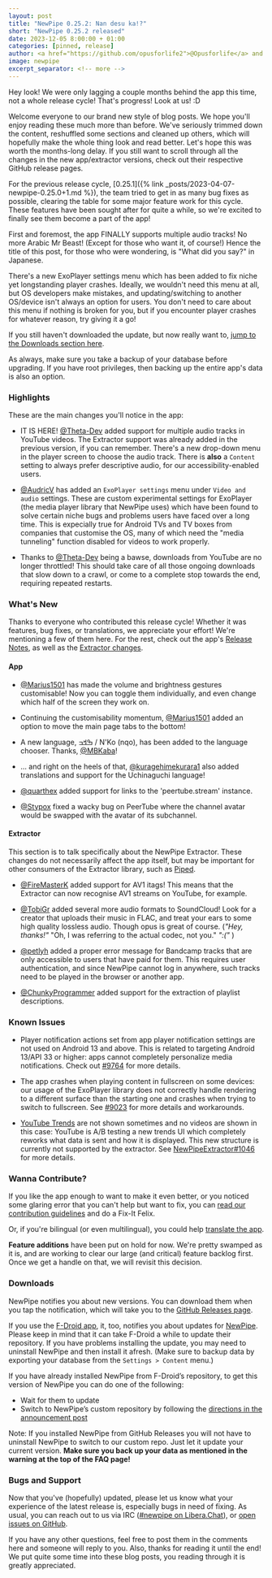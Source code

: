 ```yaml
---
layout: post
title: "NewPipe 0.25.2: Nan desu ka!?"
short: "NewPipe 0.25.2 released"
date: 2023-12-05 8:00:00 + 01:00
categories: [pinned, release]
author: <a href="https://github.com/opusforlife2">@Opusforlife</a> and <a href="https://github.com/Poolitzer">@Poolitzer</a>
image: newpipe
excerpt_separator: <!-- more -->
---
```


Hey look! We were only lagging a couple months behind the app this time, not a whole release cycle! That's progress! Look at us! :D

<!-- more -->

Welcome everyone to our brand new style of blog posts. We hope you'll enjoy reading these much more than before. We've seriously trimmed down the content, reshuffled some sections and cleaned up others, which will hopefully make the whole thing look and read better. Let's hope this was worth the months-long delay. If you still want to scroll through all the changes in the new app/extractor versions, check out their respective GitHub release pages.

For the previous release cycle, [0.25.1]({% link _posts/2023-04-07-newpipe-0.25.0+1.md %}), the team tried to get in as many bug fixes as possible, clearing the table for some major feature work for this cycle. These features have been sought after for quite a while, so we're excited to finally see them become a part of the app!

First and foremost, the app FINALLY supports multiple audio tracks! No more Arabic Mr Beast! (Except for those who want it, of course!) Hence the title of this post, for those who were wondering, is "What did you say?" in Japanese.

There's a new ExoPlayer settings menu which has been added to fix niche yet longstanding player crashes. Ideally, we wouldn't need this menu at all, but OS developers make mistakes, and updating/switching to another OS/device isn't always an option for users. You don't need to care about this menu if nothing is broken for you, but if you encounter player crashes for whatever reason, try giving it a go!

If you still haven't downloaded the update, but now really want to, [jump to the Downloads section here](#downloads).

As always, make sure you take a backup of your database before upgrading. If you have root privileges, then backing up the entire app's data is also an option.

### Highlights

These are the main changes you'll notice in the app:

- IT IS HERE! [@Theta-Dev](https://github.com/Theta-Dev) added support for multiple audio tracks in YouTube videos. The Extractor support was already added in the previous version, if you can remember. There's a new drop-down menu in the player screen to choose the audio track. There is **also** a `Content` setting to always prefer descriptive audio, for our accessibility-enabled users.

- [@AudricV](https://github.com/AudricV) has added an `ExoPlayer settings` menu under `Video and audio` settings. These are custom experimental settings for ExoPlayer (the media player library that NewPipe uses) which have been found to solve certain niche bugs and problems users have faced over a long time. This is expecially true for Android TVs and TV boxes from companies that customise the OS, many of which need the "media tunneling" function disabled for videos to work properly.

- Thanks to [@Theta-Dev](https://github.com/Theta-Dev) being a bawse, downloads from YouTube are no longer throttled! This should take care of all those ongoing downloads that slow down to a crawl, or come to a complete stop towards the end, requiring repeated restarts.

### What's New

Thanks to everyone who contributed this release cycle! Whether it was features, bug fixes, or translations, we appreciate your effort! We're mentioning a few of them here. For the rest, check out the app's [Release Notes](https://github.com/TeamNewPipe/NewPipe/releases/tag/v0.25.2), as well as the [Extractor changes](https://github.com/TeamNewPipe/NewPipeExtractor/releases/tag/v0.22.7).

#### App 

- [@Marius1501](https://github.com/Marius1501) has made the volume and brightness gestures customisable! Now you can toggle them individually, and even change which half of the screen they work on.

- Continuing the customisability momentum, [@Marius1501](https://github.com/Marius1501) added an option to move the main page tabs to the bottom!

- A new language, ߒߞߏ / N'Ko (nqo), has been added to the language chooser. Thanks, [@MBKaba](https://github.com/MBKaba)!

- ... and right on the heels of that, [@kuragehimekurara1](https://github.com/kuragehimekurara1) also added translations and support for the Uchinaguchi language!

- [@quarthex](https://github.com/quarthex) added support for links to the 'peertube.stream' instance.

- [@Stypox](https://github.com/Stypox) fixed a wacky bug on PeerTube where the channel avatar would be swapped with the avatar of its subchannel.

#### Extractor 

This section is to talk specifically about the NewPipe Extractor. These changes do not necessarily affect the app itself, but may be important for other consumers of the Extractor library, such as [Piped](https://piped.video).

- [@FireMasterK](https://github.com/FireMasterK) added support for AV1 itags! This means that the Extractor can now recognise AV1 streams on YouTube, for example.

- [@TobiGr](https://github.com/TobiGr) added several more audio formats to SoundCloud! Look for a creator that uploads their music in FLAC, and treat your ears to some high quality lossless audio. Though opus is great of course. (_"Hey, thanks!"_ "Oh, I was referring to the actual codec, not you." _":("_ )

- [@petlyh](https://github.com/petlyh) added a proper error message for Bandcamp tracks that are only accessible to users that have paid for them. This requires user authentication, and since NewPipe cannot log in anywhere, such tracks need to be played in the browser or another app.

- [@ChunkyProgrammer](https://github.com/ChunkyProgrammer) added support for the extraction of playlist descriptions.

### Known Issues

- Player notification actions set from app player notification settings are not used on Android 13 and above. This is related to targeting Android 13/API 33 or higher: apps cannot completely personalize media notifications. Check out [#9764](https://github.com/TeamNewPipe/NewPipe/issues/9764) for more details.

- The app crashes when playing content in fullscreen on some devices: our usage of the ExoPlayer library does not correctly handle rendering to a different surface than the starting one and crashes when trying to switch to fullscreen. See [#9023](https://github.com/TeamNewPipe/NewPipe/issues/9023) for more details and workarounds.

- [YouTube Trends](https://www.youtube.com/feed/trending) are not shown sometimes and no videos are shown in this case: YouTube is A/B testing a new trends UI which completely reworks what data is sent and how it is displayed. This new structure is currently not supported by the extractor. See [NewPipeExtractor#1046](https://github.com/TeamNewPipe/NewPipeExtractor/issues/1046) for more details.

### Wanna Contribute?

If you like the app enough to want to make it even better, or you noticed some glaring error that you can't help but want to fix, you can [read our contribution guidelines](https://github.com/TeamNewPipe/NewPipe/blob/dev/.github/CONTRIBUTING.md#bug-fixing) and do a Fix-It Felix.

Or, if you're bilingual (or even multilingual), you could help [translate the app](https://hosted.weblate.org/engage/newpipe/).

**Feature additions** have been put on hold for now. We're pretty swamped as it is, and are working to clear our large (and critical) feature backlog first. Once we get a handle on that, we will revisit this decision.

### Downloads

NewPipe notifies you about new versions. You can download them when you tap the notification, which will take you to the [GitHub Releases page](https://github.com/TeamNewPipe/NewPipe/releases).

If you use the [F-Droid app](https://f-droid.org/), it, too, notifies you about updates for [NewPipe](https://f-droid.org/packages/org.schabi.newpipe/).
Please keep in mind that it can take F-Droid a while to update their repository. If you have problems installing the update, you may need to uninstall NewPipe and then install it afresh. (Make sure to backup data by exporting your database from the `Settings > Content` menu.)

If you have already installed NewPipe from F-Droid’s repository, to get this version of NewPipe you can do one of the following:

* Wait for them to update
* Switch to NewPipe’s custom repository by following the [directions in the announcement post](https://newpipe.net/blog/announcement/f-droid/pinned/f-droid-repo/)

Note: If you installed NewPipe from GitHub Releases you will not have to uninstall NewPipe to switch to our custom repo. Just let it update your current version. **Make sure you back up your data as mentioned in the warning at the top of the FAQ page!**

### Bugs and Support

Now that you've (hopefully) updated, please let us know what your experience of the latest release is, especially bugs in need of fixing. As usual, you can reach out to us via IRC ([#newpipe on Libera.Chat](https://web.libera.chat/#newpipe)), or [open issues on GitHub](https://github.com/TeamNewPipe/NewPipe/issues/new/choose).

If you have any other questions, feel free to post them in the comments here and someone will reply to you. Also, thanks for reading it until the end! We put quite some time into these blog posts, you reading through it is greatly appreciated.
